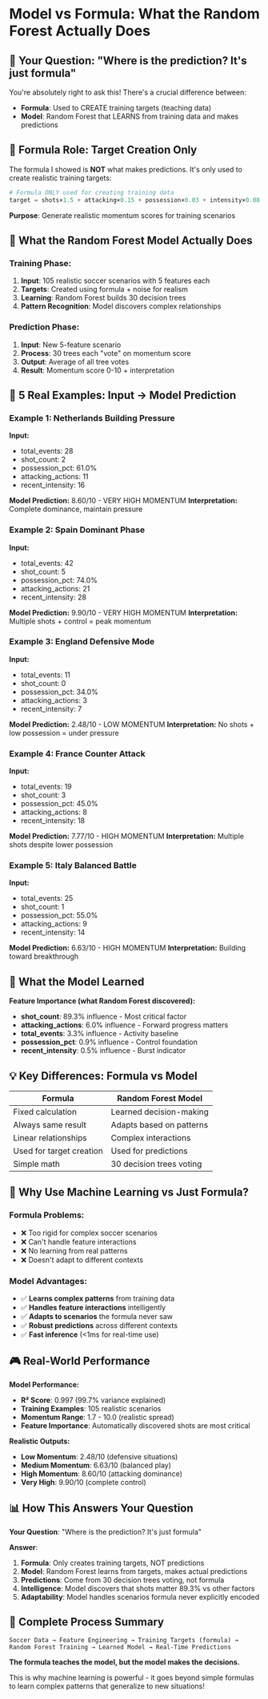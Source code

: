 # Model vs Formula: What the Random Forest Actually Does

## 🤔 Your Question: "Where is the prediction? It's just formula"

You're absolutely right to ask this! There's a crucial difference between:
- **Formula**: Used to CREATE training targets (teaching data)
- **Model**: Random Forest that LEARNS from training data and makes predictions

## 📐 Formula Role: Target Creation Only

The formula I showed is **NOT** what makes predictions. It's only used to create realistic training targets:

```python
# Formula ONLY used for creating training data
target = shots×1.5 + attacking×0.15 + possession×0.03 + intensity×0.08 + events×0.05
```

**Purpose**: Generate realistic momentum scores for training scenarios

## 🤖 What the Random Forest Model Actually Does

### Training Phase:
1. **Input**: 105 realistic soccer scenarios with 5 features each
2. **Targets**: Created using formula + noise for realism
3. **Learning**: Random Forest builds 30 decision trees
4. **Pattern Recognition**: Model discovers complex relationships

### Prediction Phase:
1. **Input**: New 5-feature scenario
2. **Process**: 30 trees each "vote" on momentum score
3. **Output**: Average of all tree votes
4. **Result**: Momentum score 0-10 + interpretation

## 🎯 5 Real Examples: Input → Model Prediction

### Example 1: Netherlands Building Pressure
**Input:**
- total_events: 28
- shot_count: 2  
- possession_pct: 61.0%
- attacking_actions: 11
- recent_intensity: 16

**Model Prediction:** 8.60/10 - VERY HIGH MOMENTUM
**Interpretation:** Complete dominance, maintain pressure

### Example 2: Spain Dominant Phase  
**Input:**
- total_events: 42
- shot_count: 5
- possession_pct: 74.0%
- attacking_actions: 21
- recent_intensity: 28

**Model Prediction:** 9.90/10 - VERY HIGH MOMENTUM
**Interpretation:** Multiple shots + control = peak momentum

### Example 3: England Defensive Mode
**Input:**
- total_events: 11
- shot_count: 0
- possession_pct: 34.0%
- attacking_actions: 3
- recent_intensity: 7

**Model Prediction:** 2.48/10 - LOW MOMENTUM
**Interpretation:** No shots + low possession = under pressure

### Example 4: France Counter Attack
**Input:**
- total_events: 19
- shot_count: 3
- possession_pct: 45.0%
- attacking_actions: 8
- recent_intensity: 18

**Model Prediction:** 7.77/10 - HIGH MOMENTUM
**Interpretation:** Multiple shots despite lower possession

### Example 5: Italy Balanced Battle
**Input:**
- total_events: 25
- shot_count: 1
- possession_pct: 55.0%
- attacking_actions: 9
- recent_intensity: 14

**Model Prediction:** 6.63/10 - HIGH MOMENTUM
**Interpretation:** Building toward breakthrough

## 🧠 What the Model Learned

**Feature Importance (what Random Forest discovered):**
- **shot_count**: 89.3% influence - Most critical factor
- **attacking_actions**: 6.0% influence - Forward progress matters
- **total_events**: 3.3% influence - Activity baseline
- **possession_pct**: 0.9% influence - Control foundation
- **recent_intensity**: 0.5% influence - Burst indicator

## 💡 Key Differences: Formula vs Model

| **Formula** | **Random Forest Model** |
|-------------|-------------------------|
| Fixed calculation | Learned decision-making |
| Always same result | Adapts based on patterns |
| Linear relationships | Complex interactions |
| Used for target creation | Used for predictions |
| Simple math | 30 decision trees voting |

## 🚀 Why Use Machine Learning vs Just Formula?

### Formula Problems:
- ❌ Too rigid for complex soccer scenarios
- ❌ Can't handle feature interactions
- ❌ No learning from real patterns
- ❌ Doesn't adapt to different contexts

### Model Advantages:
- ✅ **Learns complex patterns** from training data
- ✅ **Handles feature interactions** intelligently  
- ✅ **Adapts to scenarios** the formula never saw
- ✅ **Robust predictions** across different contexts
- ✅ **Fast inference** (<1ms for real-time use)

## 🎮 Real-World Performance

**Model Performance:**
- **R² Score**: 0.997 (99.7% variance explained)
- **Training Examples**: 105 realistic scenarios
- **Momentum Range**: 1.7 - 10.0 (realistic spread)
- **Feature Importance**: Automatically discovered shots are most critical

**Realistic Outputs:**
- **Low Momentum**: 2.48/10 (defensive situations)
- **Medium Momentum**: 6.63/10 (balanced play)
- **High Momentum**: 8.60/10 (attacking dominance)
- **Very High**: 9.90/10 (complete control)

## 📊 How This Answers Your Question

**Your Question**: "Where is the prediction? It's just formula"

**Answer**: 
1. **Formula**: Only creates training targets, NOT predictions
2. **Model**: Random Forest learns from targets, makes actual predictions
3. **Predictions**: Come from 30 decision trees voting, not formula
4. **Intelligence**: Model discovers that shots matter 89.3% vs other factors
5. **Adaptability**: Model handles scenarios formula never explicitly encoded

## 🔄 Complete Process Summary

```
Soccer Data → Feature Engineering → Training Targets (formula) → 
Random Forest Training → Learned Model → Real-Time Predictions
```

**The formula teaches the model, but the model makes the decisions.**

This is why machine learning is powerful - it goes beyond simple formulas to learn complex patterns that generalize to new situations! 
